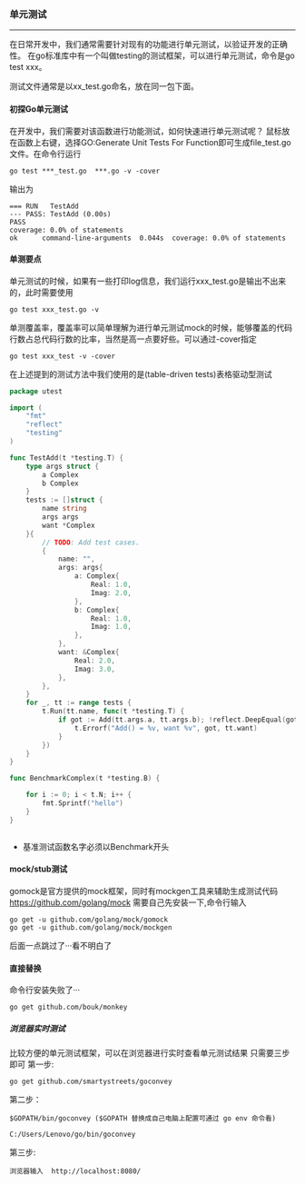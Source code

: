 ### 单元测试
-----------------
在日常开发中，我们通常需要针对现有的功能进行单元测试，以验证开发的正确性。 在go标准库中有一个叫做testing的测试框架，可以进行单元测试，命令是go test xxx。

测试文件通常是以xx_test.go命名，放在同一包下面。

#### 初探Go单元测试
在开发中，我们需要对该函数进行功能测试，如何快速进行单元测试呢？
鼠标放在函数上右键，选择GO:Generate Unit Tests For Function即可生成file_test.go文件。在命令行运行

	go test ***_test.go  ***.go -v -cover

输出为

	=== RUN   TestAdd
	--- PASS: TestAdd (0.00s)
	PASS
	coverage: 0.0% of statements
	ok      command-line-arguments  0.044s  coverage: 0.0% of statements


####  单测要点
单元测试的时候，如果有一些打印log信息，我们运行xxx_test.go是输出不出来的，此时需要使用

	go test xxx_test.go -v
单测覆盖率，覆盖率可以简单理解为进行单元测试mock的时候，能够覆盖的代码行数占总代码行数的比率，当然是高一点要好些。可以通过-cover指定

	go test xxx_test -v -cover

在上述提到的测试方法中我们使用的是(table-driven tests)表格驱动型测试
```go
package utest

import (
	"fmt"
	"reflect"
	"testing"
)

func TestAdd(t *testing.T) {
	type args struct {
		a Complex
		b Complex
	}
	tests := []struct {
		name string
		args args
		want *Complex
	}{
		// TODO: Add test cases.
		{
			name: "",
			args: args{
				a: Complex{
					Real: 1.0,
					Imag: 2.0,
				},
				b: Complex{
					Real: 1.0,
					Imag: 1.0,
				},
			},
			want: &Complex{
				Real: 2.0,
				Imag: 3.0,
			},
		},
	}
	for _, tt := range tests {
		t.Run(tt.name, func(t *testing.T) {
			if got := Add(tt.args.a, tt.args.b); !reflect.DeepEqual(got, tt.want) {
				t.Errorf("Add() = %v, want %v", got, tt.want)
			}
		})
	}
}

func BenchmarkComplex(t *testing.B) {

	for i := 0; i < t.N; i++ {
		fmt.Sprintf("hello")
	}
}



```

* 基准测试函数名字必须以Benchmark开头


#### mock/stub测试
gomock是官方提供的mock框架，同时有mockgen工具来辅助生成测试代码
https://github.com/golang/mock
需要自己先安装一下,命令行输入

	go get -u github.com/golang/mock/gomock
	go get -u github.com/golang/mock/mockgen

后面一点跳过了···看不明白了

#### 直接替换
命令行安装失败了···

	go get github.com/bouk/monkey

##### 浏览器实时测试
比较方便的单元测试框架，可以在浏览器进行实时查看单元测试结果
只需要三步即可
第一步:

	go get github.com/smartystreets/goconvey

第二步：

	$GOPATH/bin/goconvey ($GOPATH 替换成自己电脑上配置可通过 go env 命令看)
	
	C:/Users/Lenovo/go/bin/goconvey

第三步:

	浏览器输入  http://localhost:8080/

